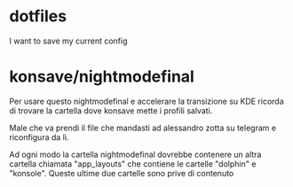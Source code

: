 # dotfiles
I want to save my current config


# konsave/nightmodefinal
Per usare questo nightmodefinal e accelerare la transizione su KDE ricorda di trovare la cartella dove konsave mette i profili salvati.

Male che va prendi il file che mandasti  ad alessandro zotta su telegram e riconfigura da lì.

Ad ogni modo la cartella nightmodefinal dovrebbe contenere un altra cartella chiamata "app_layouts" che contiene le cartelle "dolphin" e "konsole". Queste ultime due cartelle sono prive di contenuto


